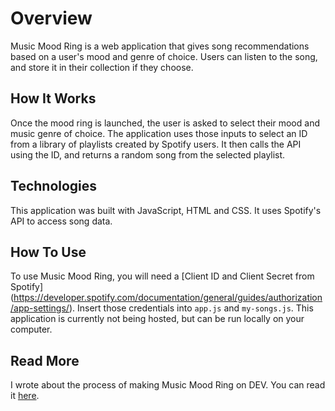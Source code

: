 # Overview

Music Mood Ring is a web application that gives song recommendations based on a user's mood and genre of choice. Users can listen to the song, and store it in their collection if they choose.

## How It Works

Once the mood ring is launched, the user is asked to select their mood and music genre of choice.
The application uses those inputs to select an ID from a library of playlists created by Spotify users. It then calls the API using the ID, and returns a random song from the selected playlist.

## Technologies

This application was built with JavaScript, HTML and CSS. It uses Spotify's API to access song data.

## How To Use

To use Music Mood Ring, you will need a [Client ID and Client Secret from Spotify] (https://developer.spotify.com/documentation/general/guides/authorization/app-settings/). Insert those credentials into `app.js` and `my-songs.js`. This application is currently not being hosted, but can be run locally on your computer.

## Read More

I wrote about the process of making Music Mood Ring on DEV. You can read it [here](https://dev.to/rayleighrozier/getting-moody-with-spotifys-api-pfa).
